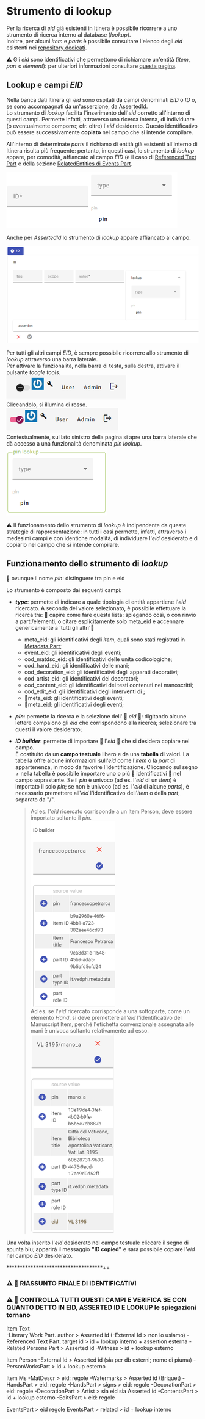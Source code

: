 # Strumento di lookup

Per la ricerca di _eid_ già esistenti in Itinera è possibile ricorrere a uno strumento di ricerca interno al database (_lookup_).  
Inoltre, per alcuni _item_ e _parts_ è possibile consultare l'elenco degli _eid_ esistenti nei [repository dedicati](repository.md).  
 
⚠️ Gli _eid_ sono identificativi che permettono di richiamare un'entità (_item_, _part_ o _element_): per ulteriori informazioni consultare [questa pagina](identifiers.md).   

## Lookup e campi _EID_
Nella banca dati Itinera gli _eid_ sono ospitati da campi denominati _EID_ o _ID_ o, se sono accompagnati da un'asserzione, da [AssertedId](Asserted_Ids_Brick.md).  
Lo strumento di _lookup_ facilita l'inserimento dell'_eid_ corretto all'interno di questi campi. Permette infatti, attraverso una ricerca interna, di individuare (o eventualmente comporre; cfr. oltre) l'_eid_ desiderato. Questo identificativo può essere successivamente **copiato** nel campo che si intende compilare.  

All'interno di determinate _parts_ il richiamo di entità già esistenti all'interno di Itinera risulta più frequente: pertanto, in questi casi, lo strumento di _lookup_ appare, per comodità, affiancato al campo _EID_ (è il caso di [Referenced Text Part](Referenced_Text_Part.md) e della sezione [RelatedEntities di Events Part](Events_Part.md#related-entities).

![](https://github.com/petrarchsitinera/linee-guida/blob/e4de2f4f2dca13dcba7beae653a386470c141348/docs/assets/images/lookup_shape_1.png?raw=true)  

Anche per _AssertedId_ lo strumento di _lookup_ appare affiancato al campo.  

![](https://github.com/petrarchsitinera/linee-guida/blob/e4de2f4f2dca13dcba7beae653a386470c141348/docs/assets/images/lookup_shape_2.png?raw=true)  

Per tutti gli altri campi _EID_, è sempre possibile ricorrere allo strumento di _lookup_ attraverso una barra laterale.  
Per attivare la funzionalità, nella barra di testa, sulla destra, attivare il pulsante _toogle tools_.  
![](https://github.com/petrarchsitinera/linee-guida/blob/e4de2f4f2dca13dcba7beae653a386470c141348/docs/assets/images/tools_off.png?raw=true)  
Cliccandolo, si illumina di rosso.   
![](https://github.com/petrarchsitinera/linee-guida/blob/e4de2f4f2dca13dcba7beae653a386470c141348/docs/assets/images/tools_on.png?raw=true)  
Contestualmente, sul lato sinistro della pagina si apre una barra laterale che dà accesso a una funzionalità denominata _pin lookup_.   
![](https://github.com/petrarchsitinera/linee-guida/blob/e4de2f4f2dca13dcba7beae653a386470c141348/docs/assets/images/lookup_shape_3.png?raw=true)   


⚠️ Il funzionamento dello strumento di _lookup_ è indipendente da queste strategie di rappresentazione: in tutti i casi permette, infatti, attraverso i medesimi campi e con identiche modalità, di individuare l'_eid_ desiderato e di copiarlo nel campo che si intende compilare.  


## Funzionamento dello strumento di _lookup_

🚧 ovunque il nome _pin_: distinguere tra pin e eid 

Lo strumento è composto dai seguenti campi:  
* **_type_**: permette di indicare a quale tipologia di entità appartiene l'_eid_ ricercato. A seconda del valore selezionato, è possibile effettuare la ricerca tra:
🚧 capire come fare questa lista: spiegando così, o con rinvio a parti/elementi, o citare esplicitamente solo meta\_eid e accennare genericamente a 'tutti gli altri'🚧
  * meta\_eid: gli identificativi degli _item_, quali sono stati registrati in [Metadata Part](Metadata_Part.md);
  * event\_eid: gli identificativi degli eventi;
  * cod\_matdsc\_eid: gli identificativi delle unità codicologiche;
  * cod\_hand\_eid: gli identificativi delle mani;
  * cod\_decoration\_eid: gli identificativi degli apparati decorativi;
  * cod\_artist\_eid: gli identificativi dei decoratori;
  * cod\_content\_eid: gli identificativi dei testi contenuti nei manoscritti;
  * cod\_edit\_eid: gli identificativi degli interventi di ;
  * 🚧meta\_eid: gli identificativi degli eventi;
  * 🚧meta\_eid: gli identificativi degli eventi;
* **_pin_**: permette la ricerca e la selezione dell' 🚧 _eid_ 🚧: digitando alcune lettere compaiono gli _eid_ che corrispondono alla ricerca; selezionare tra questi il valore desiderato;  
* **_ID builder_**: permette di importare 🚧 l'_eid_ 🚧 che si desidera copiare nel campo.  
 È costituito da un **campo testuale** libero e da una **tabella** di valori. La tabella offre alcune informazioni sull'_eid_ come l'_item_ o la _part_ di appartenenza, in modo da favorire l'identificazione. Cliccando sul segno _+_ nella tabella è possibile importare uno o più 🚧 identificativi 🚧 nel campo soprastante. 
 Se il _pin_ è univoco (ad es. l'_eid_ di un _item_) è importato il solo _pin_; se non è univoco (ad es. l'_eid_ di alcune _parts_), è necessario premettere all'_eid_ l'identificativo dell'_item_ o della _part_, separato da "/".  
 
  > Ad es. l'_eid_ ricercato corrisponde a un Item Person, deve essere importato soltanto il _pin_.  
  > ![](https://github.com/petrarchsitinera/linee-guida/blob/e4dd1632b6f24b831811da7cc88950d6ea0cdf3f/docs/assets/images/lookup_builder1.png?raw=true)  
  > Ad es. se l'_eid_ ricercato corrisponde a una sottoparte, come un elemento _Hand_, si deve premettere all'_eid_ l'identificativo del Manuscript Item, perché l'etichetta convenzionale assegnata alle mani è univoca soltanto relativamente ad esso.   
  > ![](https://github.com/petrarchsitinera/linee-guida/blob/e4dd1632b6f24b831811da7cc88950d6ea0cdf3f/docs/assets/images/lookup_builder2.png?raw=true)    
 
Una volta inserito l'_eid_ desiderato nel campo testuale cliccare il segno di spunta blu; apparirà il messaggio **"ID copied"** e sarà possibile copiare l'_eid_ nel campo _EID_ desiderato.
 



************************************++

### ⚠️ 🚧 RIASSUNTO FINALE DI IDENTIFICATIVI
### ⚠️ 🚧 CONTROLLA TUTTI QUESTI CAMPI E VERIFICA SE CON QUANTO DETTO IN EID, ASSERTED ID E LOOKUP le spiegazioni tornano

Item Text  
-Literary Work Part. author > Asserted id
(-External Id > non lo usiamo)
-Referenced Text Part. target id > id + lookup interno + assertion esterna
-Related Persons Part > Asserted id
-Witness > id + lookup esterno

Item Person
-External Id > Asserted id (sia per db esterni; nome di piuma)
-PersonWorksPart > id + lookup esterno

Item Ms
-MatDescr > eid: regole
-Watermarks > Asserted id (Briquet)
-HandsPart > eid: regole
-HandsPart > signs > eid: regole
-DecorationPart > eid: regole
-DecorationPart > Artist > sia eid sia Asserted id
-ContentsPart > id + lookup esterno
-EditsPart > eid: regole

EventsPart > eid regole
EventsPart > related > id + lookup interno
